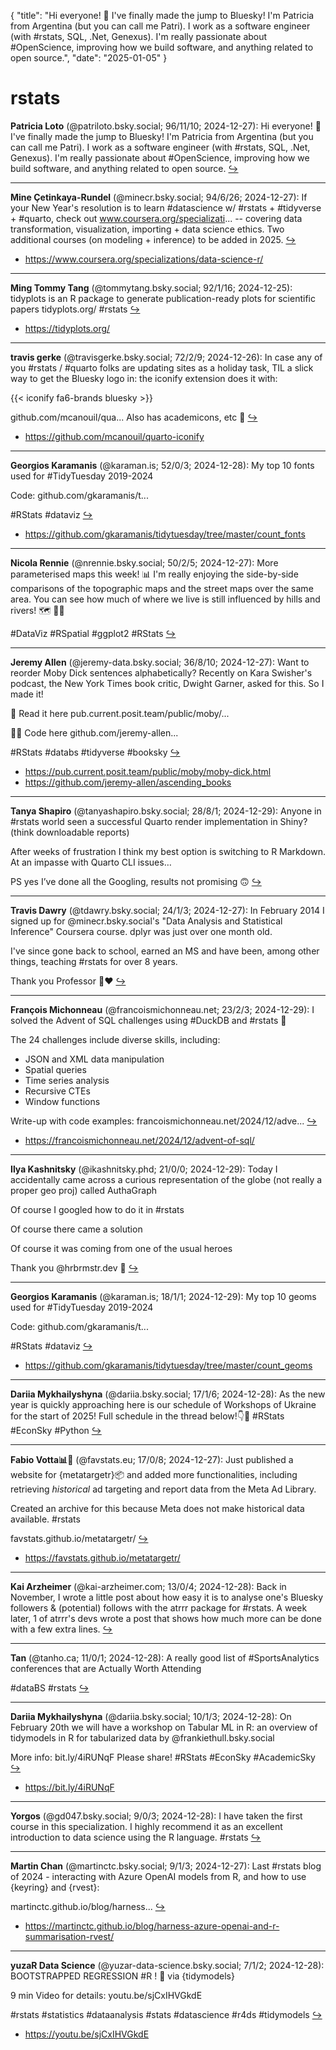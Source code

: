 {
  "title": "Hi everyone! 👋 I've finally made the jump to Bluesky! I'm Patricia from Argentina (but you can call me Patri). I work as a software engineer (with #rstats, SQL, .Net, Genexus). I'm really passionate about #OpenScience, improving how we build software, and anything related to open source.",
  "date": "2025-01-05"
}

# rstats

**Patricia Loto** (@patriloto.bsky.social; 96/11/10; 2024-12-27): Hi everyone! 👋 I've finally made the jump to Bluesky! I'm Patricia from Argentina (but you can call me Patri). I work as a software engineer (with #rstats, SQL, .Net, Genexus). I'm really passionate about #OpenScience, improving how we build software, and anything related to open source.  [&#8618;](https://bsky.app/profile/patriloto.bsky.social/post/3lecwilxlxc2j)

---

**Mine Çetinkaya-Rundel** (@minecr.bsky.social; 94/6/26; 2024-12-27): If your New Year's resolution is to learn #datascience w/ #rstats + #tidyverse + #quarto, check out www.coursera.org/specializati... -- covering data transformation, visualization, importing + data science ethics. Two additional courses (on modeling + inference) to be added in 2025.  [&#8618;](https://bsky.app/profile/minecr.bsky.social/post/3lecqllb3v22v)

- <https://www.coursera.org/specializations/data-science-r/>

---

**Ming Tommy Tang** (@tommytang.bsky.social; 92/1/16; 2024-12-25): tidyplots is an R package to generate publication-ready plots for scientific papers tidyplots.org/ #rstats  [&#8618;](https://bsky.app/profile/tommytang.bsky.social/post/3le5757s4sf2n)

- <https://tidyplots.org/>

---

**travis gerke** (@travisgerke.bsky.social; 72/2/9; 2024-12-26): In case any of you #rstats / #quarto folks are updating sites as a holiday task, TIL a slick way to get the Bluesky logo in: the iconify extension does it with: 

{{< iconify fa6-brands bluesky >}} 

github.com/mcanouil/qua...
Also has academicons, etc 🎉  [&#8618;](https://bsky.app/profile/travisgerke.bsky.social/post/3leacru7te22p)

- <https://github.com/mcanouil/quarto-iconify>

---

**Georgios Karamanis** (@karaman.is; 52/0/3; 2024-12-28): My top 10 fonts used for #TidyTuesday 2019-2024

Code: github.com/gkaramanis/t...

#RStats #dataviz  [&#8618;](https://bsky.app/profile/karaman.is/post/3leet5jdynk2m)

- <https://github.com/gkaramanis/tidytuesday/tree/master/count_fonts>

---

**Nicola Rennie** (@nrennie.bsky.social; 50/2/5; 2024-12-27): More parameterised maps this week! 📊 I'm really enjoying the side-by-side comparisons of the topographic maps and the street maps over the same area. You can see how much of where we live is still influenced by hills and rivers! 🗺️ 🚵‍♀️

#DataViz #RSpatial #ggplot2 #RStats  [&#8618;](https://bsky.app/profile/nrennie.bsky.social/post/3lec4bc2sp22p)

---

**Jeremy Allen** (@jeremy-data.bsky.social; 36/8/10; 2024-12-27): Want to reorder Moby Dick sentences alphabetically? Recently on Kara Swisher's podcast, the New York Times book critic, Dwight Garner, asked for this. So I made it!

📖 Read it here pub.current.posit.team/public/moby/...

👨‍💻 Code here github.com/jeremy-allen...

#RStats #databs #tidyverse #booksky  [&#8618;](https://bsky.app/profile/jeremy-data.bsky.social/post/3lecsqqb65c2h)

- <https://pub.current.posit.team/public/moby/moby-dick.html>
- <https://github.com/jeremy-allen/ascending_books>

---

**Tanya Shapiro** (@tanyashapiro.bsky.social; 28/8/1; 2024-12-29): Anyone in #rstats world seen a successful Quarto render implementation in Shiny? (think downloadable reports)

After weeks of frustration I think my best option is switching to R Markdown. At an impasse with Quarto CLI issues…

PS yes I’ve done all the Googling, results not promising 🙃  [&#8618;](https://bsky.app/profile/tanyashapiro.bsky.social/post/3lefzmrotw22h)

---

**Travis Dawry** (@tdawry.bsky.social; 24/1/3; 2024-12-27): In February 2014 I signed up for @minecr.bsky.social's "Data Analysis and Statistical Inference" Coursera course. dplyr was just over one month old.

I've since gone back to school, earned an MS and have been, among other things, teaching #rstats for over 8 years.

Thank you Professor 🙏❤️  [&#8618;](https://bsky.app/profile/tdawry.bsky.social/post/3lecvxdf35222)

---

**François Michonneau** (@francoismichonneau.net; 23/2/3; 2024-12-29): I solved the Advent of SQL challenges using  #DuckDB and #rstats 🎄 

The 24 challenges include diverse skills, including:
- JSON and XML data manipulation
- Spatial queries
- Time series analysis
- Recursive CTEs
- Window functions

Write-up with code examples: francoismichonneau.net/2024/12/adve...  [&#8618;](https://bsky.app/profile/francoismichonneau.net/post/3legluhzpzs2j)

- <https://francoismichonneau.net/2024/12/advent-of-sql/>

---

**Ilya Kashnitsky** (@ikashnitsky.phd; 21/0/0; 2024-12-29): Today I accidentally came across a curious representation of the globe (not really a proper geo proj) called AuthaGraph

Of course I googled how to do it in #rstats

Of course there came a solution

Of course it was coming from one of the usual heroes

Thank you @hrbrmstr.dev 🤗  [&#8618;](https://bsky.app/profile/ikashnitsky.phd/post/3legli3rzzs2k)

---

**Georgios Karamanis** (@karaman.is; 18/1/1; 2024-12-29): My top 10 geoms used for #TidyTuesday 2019-2024

Code: github.com/gkaramanis/t...

#RStats #dataviz  [&#8618;](https://bsky.app/profile/karaman.is/post/3legru4eet22a)

- <https://github.com/gkaramanis/tidytuesday/tree/master/count_geoms>

---

**Dariia Mykhailyshyna** (@dariia.bsky.social; 17/1/6; 2024-12-28): As the new year is quickly approaching here is our schedule of Workshops of Ukraine for the start of 2025!
Full schedule in the thread below!👇🧵
#RStats #EconSky #Python  [&#8618;](https://bsky.app/profile/dariia.bsky.social/post/3leekyya2rs2p)

---

**Fabio Votta📊🐧** (@favstats.eu; 17/0/8; 2024-12-27): Just published a website for {metatargetr}📦 and added more functionalities, including retrieving *historical* ad targeting and report data from the Meta Ad Library.

Created an archive for this because Meta does not make historical data available. #rstats

favstats.github.io/metatargetr/  [&#8618;](https://bsky.app/profile/favstats.eu/post/3lebzgq4fps2d)

- <https://favstats.github.io/metatargetr/>

---

**Kai Arzheimer** (@kai-arzheimer.com; 13/0/4; 2024-12-28): Back in November, I wrote a little post about how easy it is to analyse one's Bluesky followers & (potential) follows with the atrrr package for #rstats. A week later, 1 of atrrr's devs wrote a post that shows how much more can be done with a few extra lines.  [&#8618;](https://bsky.app/profile/kai-arzheimer.com/post/3leehvkuv462m)

---

**Tan** (@tanho.ca; 11/0/1; 2024-12-28): A really good list of #SportsAnalytics conferences that are Actually Worth Attending

#dataBS #rstats  [&#8618;](https://bsky.app/profile/tanho.ca/post/3ledaqcznuc23)

---

**Dariia Mykhailyshyna** (@dariia.bsky.social; 10/1/3; 2024-12-28): On February 20th we will have a workshop on Tabular ML in R: an overview of tidymodels in R for tabularized data by @frankiethull.bsky.social 
 
More info: bit.ly/4iRUNqF
Please share!
#RStats #EconSky #AcademicSky  [&#8618;](https://bsky.app/profile/dariia.bsky.social/post/3leekzvfeyk2p)

- <https://bit.ly/4iRUNqF>

---

**Yorgos** (@gd047.bsky.social; 9/0/3; 2024-12-28): I have taken the first course in this specialization. I highly recommend it as an excellent introduction to data science using the R language. #rstats  [&#8618;](https://bsky.app/profile/gd047.bsky.social/post/3leewqlqq222x)

---

**Martin Chan** (@martinctc.bsky.social; 9/1/3; 2024-12-27): Last #rstats blog of 2024 - interacting with Azure OpenAI models from R, and how to use {keyring} and {rvest}:

martinctc.github.io/blog/harness...  [&#8618;](https://bsky.app/profile/martinctc.bsky.social/post/3lecdknmoxs27)

- <https://martinctc.github.io/blog/harness-azure-openai-and-r-summarisation-rvest/>

---

**yuzaR Data Science** (@yuzar-data-science.bsky.social; 7/1/2; 2024-12-28): BOOTSTRAPPED REGRESSION #R ! 💪 via {tidymodels} 

9 min Video for details: youtu.be/sjCxIHVGkdE

#rstats #statistics #dataanalysis #stats #datascience #r4ds #tidymodels  [&#8618;](https://bsky.app/profile/yuzar-data-science.bsky.social/post/3lee5ddv6h22n)

- <https://youtu.be/sjCxIHVGkdE>

